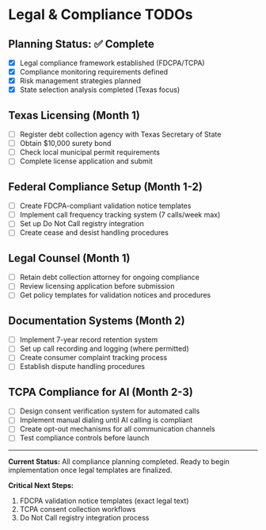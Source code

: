 # Legal & Compliance TODOs

## Planning Status: ✅ Complete
- [x] Legal compliance framework established (FDCPA/TCPA)
- [x] Compliance monitoring requirements defined
- [x] Risk management strategies planned
- [x] State selection analysis completed (Texas focus)

## Texas Licensing (Month 1)

-   [ ] Register debt collection agency with Texas Secretary of State
-   [ ] Obtain $10,000 surety bond
-   [ ] Check local municipal permit requirements
-   [ ] Complete license application and submit

## Federal Compliance Setup (Month 1-2)

-   [ ] Create FDCPA-compliant validation notice templates
-   [ ] Implement call frequency tracking system (7 calls/week max)
-   [ ] Set up Do Not Call registry integration
-   [ ] Create cease and desist handling procedures

## Legal Counsel (Month 1)

-   [ ] Retain debt collection attorney for ongoing compliance
-   [ ] Review licensing application before submission
-   [ ] Get policy templates for validation notices and procedures

## Documentation Systems (Month 2)

-   [ ] Implement 7-year record retention system
-   [ ] Set up call recording and logging (where permitted)
-   [ ] Create consumer complaint tracking process
-   [ ] Establish dispute handling procedures

## TCPA Compliance for AI (Month 2-3)

-   [ ] Design consent verification system for automated calls
-   [ ] Implement manual dialing until AI calling is compliant
-   [ ] Create opt-out mechanisms for all communication channels
-   [ ] Test compliance controls before launch

---

**Current Status:** All compliance planning completed. Ready to begin implementation once legal templates are finalized.

**Critical Next Steps:** 
1. FDCPA validation notice templates (exact legal text)
2. TCPA consent collection workflows
3. Do Not Call registry integration process
